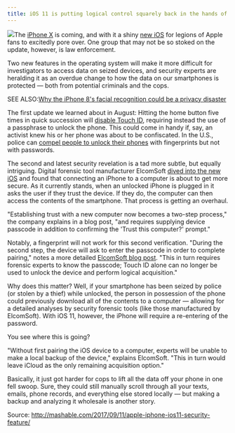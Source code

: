 ```yaml
---
title: iOS 11 is putting logical control squarely back in the hands of users
---
```


![](https://i.amz.mshcdn.com/ISoTPQIYUJmxwKzqPkvfOydFLwk=/950x534/filters:quality%2890%29/https%3A%2F%2Fblueprint-api-production.s3.amazonaws.com%2Fuploads%2Fcard%2Fimage%2F588440%2F280f367e-2081-4189-90c8-8b3d4b5672ed.jpg)The [iPhone X](http://mashable.com/2017/09/09/iphone-x-name-tenth-anniversary-iphone-leak/) is coming, and with it a shiny [new iOS](http://mashable.com/2017/09/10/apple-ios-11-leak-source/) for legions of Apple fans to excitedly pore over. One group that may not be so stoked on the update, however, is law enforcement. 

Two new features in the operating system will make it more difficult for investigators to access data on seized devices, and security experts are heralding it as an overdue change to how the data on our smartphones is protected — both from potential criminals and the cops.  

SEE ALSO:[Why the iPhone 8's facial recognition could be a privacy disaster](http://mashable.com/2017/08/28/trouble-facial-recognition-technology-smartphones/)

The first update we learned about in August: Hitting the home button five times in quick succession will [disable Touch ID](http://mashable.com/2017/08/18/ios-11-touch-id-disable/), requiring instead the use of a passphrase to unlock the phone. This could come in handy if, say, an activist knew his or her phone was about to be confiscated. In the U.S., police can [compel people to unlock their phones](http://mashable.com/2017/07/11/biometric-touchid-iris-scans-are-dumb/) with fingerprints but not with passwords. 

The second and latest security revelation is a tad more subtle, but equally intriguing. Digital forensic tool manufacturer ElcomSoft [dived into the new iOS](https://www.elcomsoft.com/news/675.html) and found that connecting an iPhone to a computer is about to get more secure. As it currently stands, when an unlocked iPhone is plugged in it asks the user if they trust the device. If they do, the computer can then access the contents of the smartphone. That process is getting an overhaul. 

"Establishing trust with a new computer now becomes a two-step process," the company explains in a blog post, "and requires supplying device passcode in addition to confirming the 'Trust this computer?' prompt."

Notably, a fingerprint will not work for this second verification. "During the second step, the device will ask to enter the passcode in order to complete pairing," notes a more detailed [ElcomSoft blog post](https://blog.elcomsoft.com/2017/09/new-security-measures-in-ios-11-and-their-forensic-implications/). "This in turn requires forensic experts to know the passcode; Touch ID alone can no longer be used to unlock the device and perform logical acquisition."

Why does this matter? Well, if your smartphone has been seized by police \(or stolen by a thief\) while unlocked, the person in possession of the phone could previously download all of the contents to a computer — allowing for a detailed analyses by security forensic tools \(like those manufactured by ElcomSoft\). With iOS 11, however, the iPhone will require a re-entering of the password. 

You see where this is going?

"Without first pairing the iOS device to a computer, experts will be unable to make a local backup of the device," explains ElcomSoft. "This in turn would leave iCloud as the only remaining acquisition option."

Basically, it just got harder for cops to lift all the data off your phone in one fell swoop. Sure, they could still manually scroll through all your texts, emails, phone records, and everything else stored locally — but making a backup and analyzing it wholesale is another story. 

Source: http://mashable.com/2017/09/11/apple-iphone-ios11-security-feature/



